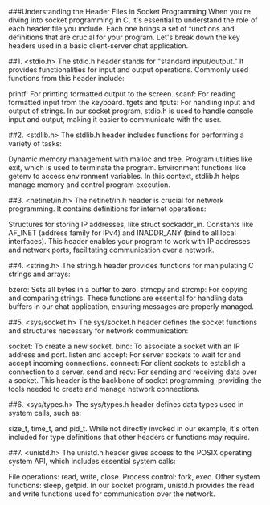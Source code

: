 ###Understanding the Header Files in Socket Programming
When you're diving into socket programming in C, it's essential to understand the role of each header file you include. Each one brings a set of functions and definitions that are crucial for your program. Let's break down the key headers used in a basic client-server chat application.

##1. <stdio.h>
The stdio.h header stands for "standard input/output." It provides functionalities for input and output operations. Commonly used functions from this header include:

printf: For printing formatted output to the screen.
scanf: For reading formatted input from the keyboard.
fgets and fputs: For handling input and output of strings.
In our socket program, stdio.h is used to handle console input and output, making it easier to communicate with the user.

##2. <stdlib.h>
The stdlib.h header includes functions for performing a variety of tasks:

Dynamic memory management with malloc and free.
Program utilities like exit, which is used to terminate the program.
Environment functions like getenv to access environment variables.
In this context, stdlib.h helps manage memory and control program execution.

##3. <netinet/in.h>
The netinet/in.h header is crucial for network programming. It contains definitions for internet operations:

Structures for storing IP addresses, like struct sockaddr_in.
Constants like AF_INET (address family for IPv4) and INADDR_ANY (bind to all local interfaces).
This header enables your program to work with IP addresses and network ports, facilitating communication over a network.

##4. <string.h>
The string.h header provides functions for manipulating C strings and arrays:

bzero: Sets all bytes in a buffer to zero.
strncpy and strcmp: For copying and comparing strings.
These functions are essential for handling data buffers in our chat application, ensuring messages are properly managed.

##5. <sys/socket.h>
The sys/socket.h header defines the socket functions and structures necessary for network communication:

socket: To create a new socket.
bind: To associate a socket with an IP address and port.
listen and accept: For server sockets to wait for and accept incoming connections.
connect: For client sockets to establish a connection to a server.
send and recv: For sending and receiving data over a socket.
This header is the backbone of socket programming, providing the tools needed to create and manage network connections.

##6. <sys/types.h>
The sys/types.h header defines data types used in system calls, such as:

size_t, time_t, and pid_t.
While not directly invoked in our example, it's often included for type definitions that other headers or functions may require.

##7. <unistd.h>
The unistd.h header gives access to the POSIX operating system API, which includes essential system calls:

File operations: read, write, close.
Process control: fork, exec.
Other system functions: sleep, getpid.
In our socket program, unistd.h provides the read and write functions used for communication over the network.

